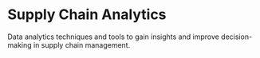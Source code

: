 # Supply Chain Analytics
Data analytics techniques and tools to gain insights and improve decision-making in supply chain management.

